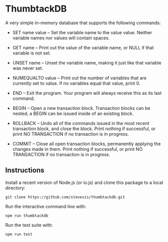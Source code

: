 # ThumbtackDB

A very simple in-memory database that supports the following commands:

* SET name value – Set the variable name to the value value. Neither variable names nor values will contain spaces.

* GET name – Print out the value of the variable name, or NULL if that variable is not set.

* UNSET name – Unset the variable name, making it just like that variable was never set.

* NUMEQUALTO value – Print out the number of variables that are currently set to value. If no variables equal that value, print 0.

* END – Exit the program. Your program will always receive this as its last command.

* BEGIN – Open a new transaction block. Transaction blocks can be nested; a BEGIN can be issued inside of an existing block.

* ROLLBACK – Undo all of the commands issued in the most recent transaction block, and close the block. Print nothing if successful, or print NO TRANSACTION if no transaction is in progress.

* COMMIT – Close all open transaction blocks, permanently applying the changes made in them. Print nothing if successful, or print NO TRANSACTION if no transaction is in progress.

## Instructions

Install a recent version of Node.js (or io.js) and clone this package to a local directory:

`git clone https://github.com/stevevis/thumbtackdb.git`

Run the interactive command line with:

`npm run thumbtackdb`

Run the test suite with:

`npm run test`
